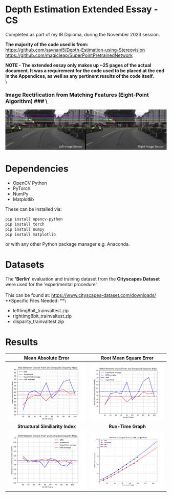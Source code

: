 # Depth Estimation Extended Essay - CS
Completed as part of my IB Diploma, during the November 2023 session.

**The majority of the code used is from:** \
https://github.com/savnani5/Depth-Estimation-using-Stereovision \
https://github.com/magicleap/SuperPointPretrainedNetwork

**NOTE - The extended essay only makes up ~25 pages of the actual document. It was a requirement for the code used to be placed at the end in the Appendices, as well as any pertinent results of the code itself.** \
\
### Image Rectification from Matching Features (Eight-Point Algorithm) ### \
<img width="1000" alt="Left and Right Images Across a Common Image Plane" src="https://github.com/Johno0nt/IBCS_EE_depthEstTask/blob/main/Git Images/leftAndRightRectif.png?raw=true">

# Dependencies
* OpenCV Python
* PyTorch
* NumPy
* Matplotlib

These can be installed via:
```
pip install opencv-python
pip install torch
pip install numpy
pip install matplotlib
```

or with any other Python package manager e.g. Anaconda.

# Datasets
The **'Berlin'** evaluation and training dataset from the **Cityscapes Dataset** were used for the 'experimental procedure'. \
\
This can be found at: https://www.cityscapes-dataset.com/downloads/ \
**Specific Files Needed: **\
* leftImg8bit_trainvaltest.zip
* rightImg8bit_trainvaltest.zip
* disparity_trainvaltest.zip

# Results
Mean Absolute Error            |  Root Mean Square Error
:-------------------------:|:-------------------------:
<img width="500" alt="MAE Graph" src="https://github.com/Johno0nt/IBCS_EE_depthEstTask/blob/main/Git Images/MAE.png?raw=true"> |  <img width="500" alt="RMSE Graph" src="https://github.com/Johno0nt/IBCS_EE_depthEstTask/blob/main/Git Images/RMSE.png?raw=true">
**Structural Similiarity Index**            |  **Run-Time Graph**
<img width="500" alt="SSIM Graph" src="https://github.com/Johno0nt/IBCS_EE_depthEstTask/blob/main/Git Images/SSIM.png?raw=true">  |  <img width="500" alt="Runtime Graph" src="https://github.com/Johno0nt/IBCS_EE_depthEstTask/blob/main/Git Images/Complexity.png?raw=true">
